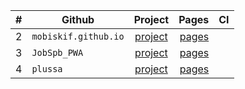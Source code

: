 |#|Github|Project|Pages|CI|
|---| ------------- |:-------------:| -----:|-----|
|2|`mobiskif.github.io`|[project](https://github.com/mobiskif/mobiskif.github.io)|[pages](https://mobiskif.github.io/)| |
|3|`JobSpb_PWA`|[project](https://github.com/mobiskif/JobSpb_PWA)|[pages](https://mobiskif.github.io/JobSpb_PWA/)| |
|4|`plussa`|[project](https://github.com/mobiskif/plussa)|[pages](https://mobiskif.github.io/plussa/)| |
